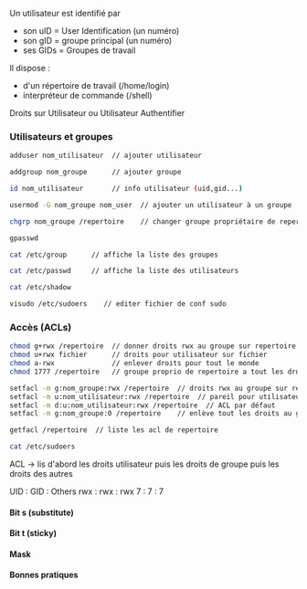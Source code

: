 Un utilisateur est identifié par
- son uID = User Identification (un numéro)
- son gID = groupe principal (un numéro)
- ses GIDs = Groupes de travail

Il dispose :
- d'un répertoire de travail (/home/login)
- interpréteur de commande (/shell)

Droits sur Utilisateur ou Utilisateur Authentifier

### Utilisateurs et groupes
```bash
adduser nom_utilisateur  // ajouter utilisateur

addgroup nom_groupe      // ajouter groupe

id nom_utilisateur       // info utilisateur (uid,gid...)

usermod -G nom_groupe nom_user  // ajouter un utilisateur à un groupe

chgrp nom_groupe /repertoire    // changer groupe propriétaire de repertoire

gpasswd

cat /etc/group      // affiche la liste des groupes

cat /etc/passwd     // affiche la liste des utilisateurs

cat /etc/shadow

visudo /etc/sudoers    // editer fichier de conf sudo
```

### Accès (ACLs)
```bash
chmod g+rwx /repertoire  // donner droits rwx au groupe sur repertoire
chmod u+rwx fichier      // droits pour utilisateur sur fichier
chmod a-rwx              // enlever droits pour tout le monde
chmod 1777 /repertoire   // groupe proprio de repertoire a tout les droits sauf supprimer, seul le créateur peut supprimer

setfacl -m g:nom_groupe:rwx /repertoire  // droits rwx au groupe sur repertoire
setfacl -m u:nom_utilisateur:rwx /repertoire  // pareil pour utilisateur
setfacl -m d:u:nom_utilisateur:rwx /repertoire  // ACL par défaut
setfacl -m g:nom_groupe:0 /repertoire    // enlève tout les droits au groupe sur repertoire

getfacl /repertoire  // liste les acl de repertoire

cat /etc/sudoers
```

ACL -> lis d'abord les droits utilisateur puis les droits de groupe puis les droits des autres


UID : GID : Others
rwx : rwx : rwx
7 : 7 : 7

#### Bit s (substitute)


#### Bit t (sticky)

#### Mask


#### Bonnes pratiques










